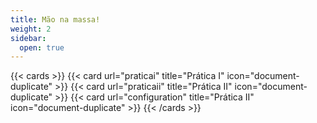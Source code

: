 ```yaml
---
title: Mão na massa!
weight: 2
sidebar:
  open: true
---
```


{{< cards >}}
  {{< card url="praticai" title="Prática I" icon="document-duplicate" >}}
  {{< card url="praticaii" title="Prática II" icon="document-duplicate" >}}
  {{< card url="configuration" title="Prática II" icon="document-duplicate" >}}
{{< /cards >}}
